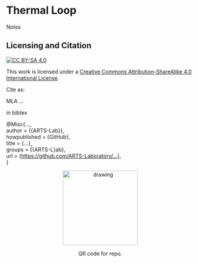 # Thermal Loop
Notes



## Licensing and Citation

[![CC BY-SA 4.0][cc-by-sa-shield]][cc-by-sa]

This work is licensed under a
[Creative Commons Attribution-ShareAlike 4.0 International License][cc-by-sa].

[cc-by-sa]: http://creativecommons.org/licenses/by-sa/4.0/
[cc-by-sa-image]: https://licensebuttons.net/l/by-sa/4.0/88x31.png
[cc-by-sa-shield]: https://img.shields.io/badge/License-CC%20BY--SA%204.0-lightgrey.svg


Cite as:

MLA ...
 
in bibtex

@Misc{...,   
  author       = {{ARTS-Lab}},   
  howpublished = {GitHub},  
  title        = {...},   
  groups       = {{ARTS-L}ab},  
  url          = {https://github.com/ARTS-Laboratory/...},  
}

<p align="center">
<img src="media/QR-code.png" alt="drawing" width="200"/>
</p>
<p align="center">
QR code for repo.

